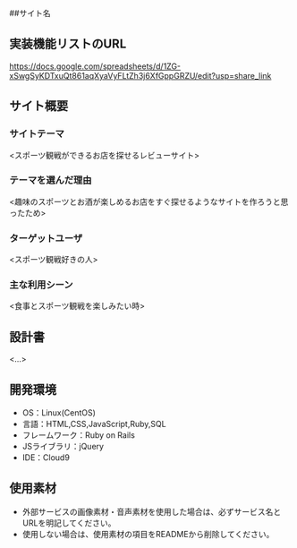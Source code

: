 ##サイト名
<SerchSportBar>

## 実装機能リストのURL
<https://docs.google.com/spreadsheets/d/1ZG-xSwgSyKDTxuQt861aqXyaVyFLtZh3j6XfGppGRZU/edit?usp=share_link>

## サイト概要
### サイトテーマ
<スポーツ観戦ができるお店を探せるレビューサイト>

### テーマを選んだ理由
<趣味のスポーツとお酒が楽しめるお店をすぐ探せるようなサイトを作ろうと思ったため>

### ターゲットユーザ
<スポーツ観戦好きの人>

### 主な利用シーン
<食事とスポーツ観戦を楽しみたい時>

## 設計書
<...>

## 開発環境
- OS：Linux(CentOS)
- 言語：HTML,CSS,JavaScript,Ruby,SQL
- フレームワーク：Ruby on Rails
- JSライブラリ：jQuery
- IDE：Cloud9

## 使用素材
- 外部サービスの画像素材・音声素材を使用した場合は、必ずサービス名とURLを明記してください。
- 使用しない場合は、使用素材の項目をREADMEから削除してください。
